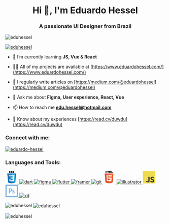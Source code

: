 <h1 align="center">Hi 👋, I'm Eduardo Hessel</h1>
<h3 align="center">A passionate UI Designer from Brazil</h3>

<p align="left"> <img src="https://komarev.com/ghpvc/?username=eduhessel&label=Profile%20views&color=0e75b6&style=flat" alt="eduhessel" /> </p>

<p align="left"> <a href="https://github.com/ryo-ma/github-profile-trophy"><img src="https://github-profile-trophy.vercel.app/?username=eduhessel" alt="eduhessel" /></a> </p>

- 🌱 I’m currently learning **JS, Vue & React**

- 👨‍💻 All of my projects are available at [https://www.eduardohessel.com/](https://www.eduardohessel.com/)

- 📝 I regularly write articles on [https://medium.com/@eduardohessel](https://medium.com/@eduardohessel)

- 💬 Ask me about **Figma, User experience, React, Vue**

- 📫 How to reach me **edu.hessel@hotmail.com**

- 📄 Know about my experiences [https://read.cv/duwdu](https://read.cv/duwdu)

<h3 align="left">Connect with me:</h3>
<p align="left">
<a href="https://linkedin.com/in/eduardo-hessel" target="blank"><img align="center" src="https://raw.githubusercontent.com/rahuldkjain/github-profile-readme-generator/master/src/images/icons/Social/linked-in-alt.svg" alt="eduardo-hessel" height="30" width="40" /></a>
</p>

<h3 align="left">Languages and Tools:</h3>
<p align="left"> <a href="https://www.w3schools.com/css/" target="_blank" rel="noreferrer"> <img src="https://raw.githubusercontent.com/devicons/devicon/master/icons/css3/css3-original-wordmark.svg" alt="css3" width="40" height="40"/> </a> <a href="https://dart.dev" target="_blank" rel="noreferrer"> <img src="https://www.vectorlogo.zone/logos/dartlang/dartlang-icon.svg" alt="dart" width="40" height="40"/> </a> <a href="https://www.figma.com/" target="_blank" rel="noreferrer"> <img src="https://www.vectorlogo.zone/logos/figma/figma-icon.svg" alt="figma" width="40" height="40"/> </a> <a href="https://flutter.dev" target="_blank" rel="noreferrer"> <img src="https://www.vectorlogo.zone/logos/flutterio/flutterio-icon.svg" alt="flutter" width="40" height="40"/> </a> <a href="https://www.framer.com/" target="_blank" rel="noreferrer"> <img src="https://www.vectorlogo.zone/logos/framer/framer-icon.svg" alt="framer" width="40" height="40"/> </a> <a href="https://git-scm.com/" target="_blank" rel="noreferrer"> <img src="https://www.vectorlogo.zone/logos/git-scm/git-scm-icon.svg" alt="git" width="40" height="40"/> </a> <a href="https://www.w3.org/html/" target="_blank" rel="noreferrer"> <img src="https://raw.githubusercontent.com/devicons/devicon/master/icons/html5/html5-original-wordmark.svg" alt="html5" width="40" height="40"/> </a> <a href="https://www.adobe.com/in/products/illustrator.html" target="_blank" rel="noreferrer"> <img src="https://www.vectorlogo.zone/logos/adobe_illustrator/adobe_illustrator-icon.svg" alt="illustrator" width="40" height="40"/> </a> <a href="https://developer.mozilla.org/en-US/docs/Web/JavaScript" target="_blank" rel="noreferrer"> <img src="https://raw.githubusercontent.com/devicons/devicon/master/icons/javascript/javascript-original.svg" alt="javascript" width="40" height="40"/> </a> <a href="https://www.photoshop.com/en" target="_blank" rel="noreferrer"> <img src="https://raw.githubusercontent.com/devicons/devicon/master/icons/photoshop/photoshop-line.svg" alt="photoshop" width="40" height="40"/> </a> <a href="https://www.adobe.com/products/xd.html" target="_blank" rel="noreferrer"> <img src="https://cdn.worldvectorlogo.com/logos/adobe-xd.svg" alt="xd" width="40" height="40"/> </a> </p>

<p><img align="left" src="https://github-readme-stats.vercel.app/api/top-langs?username=eduhessel&show_icons=true&locale=en&layout=compact" alt="eduhessel" /></p>

<p>&nbsp;<img align="center" src="https://github-readme-stats.vercel.app/api?username=eduhessel&show_icons=true&locale=en" alt="eduhessel" /></p>

<p><img align="center" src="https://github-readme-streak-stats.herokuapp.com/?user=eduhessel&" alt="eduhessel" /></p>
